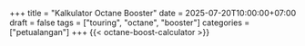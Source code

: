 +++
title = "Kalkulator Octane Booster"
date = 2025-07-20T10:00:00+07:00
draft = false
tags = ["touring", "octane", "booster"]
categories = ["petualangan"]
+++
{{< octane-boost-calculator >}}